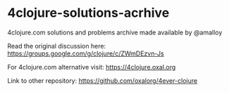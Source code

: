 # 4clojure-solutions-acrhive

4clojure.com solutions and problems archive made available by @amalloy

Read the original discussion here: https://groups.google.com/g/clojure/c/ZWmDEzvn-Js

For 4clojure.com alternative visit: https://4clojure.oxal.org

Link to other repository: https://github.com/oxalorg/4ever-clojure
